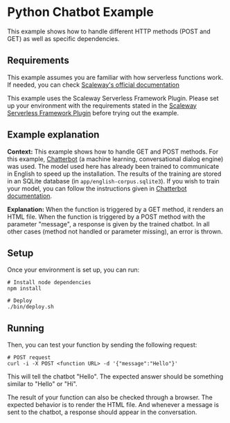 # Python Chatbot Example

This example shows how to handle different HTTP methods (POST and GET) as well as specific dependencies.

## Requirements

This example assumes you are familiar with how serverless functions work. If needed, you can check [Scaleway's official documentation](https://www.scaleway.com/en/docs/serverless/functions/quickstart/)

This example uses the Scaleway Serverless Framework Plugin. Please set up your environment with the requirements stated in the [Scaleway Serverless Framework Plugin](https://github.com/scaleway/serverless-scaleway-functions) before trying out the example.

## Example explanation

**Context:** This example shows how to handle GET and POST methods. For this example, [Chatterbot](https://github.com/gunthercox/ChatterBot/tree/1.0.4) (a machine learning, conversational dialog engine) was used. The model used here has already been trained to communicate in English to speed up the installation. The results of the training are stored in an SQLite database (in `app/english-corpus.sqlite3`). If you wish to train your model, you can follow the instructions given in [Chatterbot documentation](https://chatterbot.readthedocs.io/en/stable/training.html).

**Explanation:** When the function is triggered by a GET method, it renders an HTML file. When the function is triggered by a POST method with the parameter "message", a response is given by the trained chatbot. In all other cases (method not handled or parameter missing), an error is thrown.

## Setup

Once your environment is set up, you can run:

```console
# Install node dependencies
npm install

# Deploy
./bin/deploy.sh
```

## Running

Then, you can test your function by sending the following request:

```console
# POST request
curl -i -X POST <function URL> -d '{"message":"Hello"}'
```

This will tell the chatbot "Hello". The expected answer should be something similar to "Hello" or "Hi".

The result of your function can also be checked through a browser. The expected behavior is to render the HTML file. And whenever a message is sent to the chatbot, a response should appear in the conversation.
